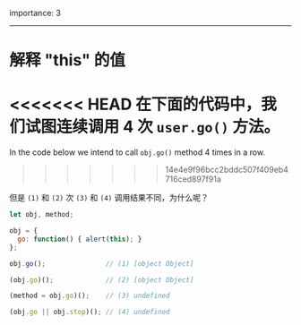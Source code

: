importance: 3

---

# 解释 "this" 的值

<<<<<<< HEAD
在下面的代码中，我们试图连续调用 4 次 `user.go()` 方法。
=======
In the code below we intend to call `obj.go()` method 4 times in a row.
>>>>>>> 14e4e9f96bcc2bddc507f409eb4716ced897f91a

但是 `(1)` 和 `(2)` 次 `(3)` 和 `(4)` 调用结果不同，为什么呢？

```js run no-beautify
let obj, method;

obj = {
  go: function() { alert(this); }
};

obj.go();               // (1) [object Object]

(obj.go)();             // (2) [object Object]

(method = obj.go)();    // (3) undefined

(obj.go || obj.stop)(); // (4) undefined
```

